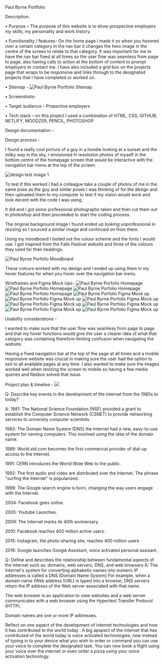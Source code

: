 Paul Byrne Portfolio 

Description: 

•	Purpose – The purpose of this website is to show prospective employers my skills, my personality and work history. 

•	Functionality / features- On the home page I made it so when you hovered over a certain category in the nav bar it changes the hero image in the centre of the screen to relate to that category.  It was important for me to have the nav bar fixed at all times so the user flow was seamless from page to page, also having calls to action at the bottom of content to prompt employers to contact me. I have also included a grid box on the projects page that wraps to be responsive and links through to the designated projects that I have completed or worked on. 

•	Sitemap - 
![Paul Byrne Portfolio Sitemap](./pb-site-map.png)

•	Screenshots- 


•	Target audience – Propective employers

•	Tech stack – on this project I used a combination of HTML, CSS, GITHUB, NETLIFY, MOODZER, PENCIL, PHOTOSHOP 

Design documentation -

Design process - 

I found a really cool picture of a guy in a hoodie looking at a sunset and the milky way in the sky, I envisioned hi resolution photos of myself in the bottom centre of the homepage screen that would be interactive with the navigation bar menu at the top of the screen. 

![design test image 1](./portfolio-background-test.jpg)

To test if this worked I had a colleague take a couple of photos of me in the same pose as the guy and simlar poses I was thinking of for the design and then uploaded them to my computer to test if my vision would work and look decent with the code I was using. 

It did and I got some professional photographs taken and then cut them out in photoshop and then proceeded to start the coding process. 

The original background image I found ended up looking unprofessional in resizing so I sourced a similar image and continued on from there. 

Using my moodboard I tested out the colour scheme and the fonts I would use. I got inspired from the Falls Festival website and three of the colours they used for their headings. 

![Paul Byrne Porfolio Moodboard](./Paul_Byrne_Portfolio_Moodboard.png)


These colours worked with my design and I ended up using them in my hover features for when you hover over the navigation bar menu. 


Wireframes and Figma Mock Ups- 
![Paul Byrne Porfolio Homepage](./pb-wireframe1.png)
![Paul Byrne Porfolio Homepage](./pb-wireframe2.png)
![Paul Byrne Porfolio Homepage](./pb-wireframe3.png)
![Paul Byrne Porfolio Homepage](./pb-wireframe4.png)
![Paul Byrne Porfolio Figma Mock up](./pb-figma1.png)
![Paul Byrne Porfolio Figma Mock up](./pb-figma2.png)
![Paul Byrne Porfolio Figma Mock up](./pb-figma3.png)
![Paul Byrne Porfolio Figma Mock up](./pb-figma4.png)
![Paul Byrne Porfolio Figma Mock up](./pb-figma5.png)
![Paul Byrne Porfolio Figma Mock up](./pb-figma6.png)
![Paul Byrne Porfolio Figma Mock up](./pb-figma7.png)



Usability considerations - 

I wanted to make sure that the user flow was seamless from page to page and that my hover functions would give the user a clearer idea of what that category was containing therefore limiting confusion when navigating the website. 

Having a fixed navigation bar at the top of the page at all times and a mobile responsive website was crucial in making sure the user had the option to exit to all available pages at any time. I also wanted to make sure the images worked well when resizing the screen to mobile so having a few media queries and flexbox solved that issue. 

Project plan & timeline - 
![](./project-plan.png)


Q: Describe key events in the development of the internet from the 1980s to today?

A: 1981: The National Science Foundation (NSF) provided a grant to establish the Computer Science Network (CSNET) to provide networking services to university computer scientists.

1983: The Domain Name System (DNS) the Internet had a new, easy-to-use system for naming computers. This involved using the idea of the domain name.  

1989: World.std.com becomes the first commercial provider of dial-up access to the Internet.

1991: CERN introduces the World Wide Web to the public.

1992: The first audio and video are distributed over the Internet. The phrase "surfing the Internet" is popularized.

1998: The Google search engine is born, changing the way users engage with the Internet.

2004: Facebook goes online. 

2005: Youtube Launches. 

2009: The Internet marks its 40th anniversary.

2010: Facebook reaches 400 million active users.

2015: Instagram, the photo-sharing site, reaches 400 million users

2016: Google launches Google Assistant, voice activated personal assisant. 




Q: Define and describes the relationship between fundamental aspects of the internet such as: domains, web servers, DNS, and web browsers 
A:  The Internet's system for converting alphabetic names into numeric IP addresses is called a DNS (Domain Name System) For example, when a domain name (Web address (URL) is typed into a browser, DNS servers return the IP address of the Web server associated with that name. 

The web broswer is an application to view websites and a web server communicates with a web browser using the Hypertext Transfer Protocol (HTTP). 

Domain names are one or more IP addresses. 

Reflect on one aspect of the development of internet technologies and how it has contributed to the world today :
A big apspect of the internet that has contributed of the world today is voice activated technologies, now instead of typing in to your device what you wish to order or command you can use your voice to complete the designated task.  You can now book a flight using your voice over the internet or even order a pizza using your voice activation technology. 

